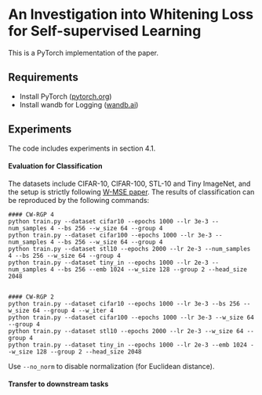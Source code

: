 # An Investigation into Whitening Loss for Self-supervised Learning

This is a PyTorch implementation of the paper.


## Requirements
- Install PyTorch ([pytorch.org](http://pytorch.org))
- Install wandb for Logging ([wandb.ai](https://wandb.ai/)) 

## Experiments
The code includes experiments in section 4.1. 

#### Evaluation for Classification
The datasets include CIFAR-10, CIFAR-100, STL-10 and Tiny ImageNet, 
and the setup is strictly following [W-MSE paper](https://arxiv.org/abs/2007.06346).
The results of classification can be reproduced by the following commands:

```
#### CW-RGP 4
python train.py --dataset cifar10 --epochs 1000 --lr 3e-3 --num_samples 4 --bs 256 --w_size 64 --group 4
python train.py --dataset cifar100 --epochs 1000 --lr 3e-3 --num_samples 4 --bs 256 --w_size 64 --group 4
python train.py --dataset stl10 --epochs 2000 --lr 2e-3 --num_samples 4 --bs 256 --w_size 64 --group 4
python train.py --dataset tiny_in --epochs 1000 --lr 2e-3 --num_samples 4 --bs 256 --emb 1024 --w_size 128 --group 2 --head_size 2048


#### CW-RGP 2
python train.py --dataset cifar10 --epochs 1000 --lr 3e-3 --bs 256 --w_size 64 --group 4 --w_iter 4
python train.py --dataset cifar100 --epochs 1000 --lr 3e-3 --w_size 64 --group 4
python train.py --dataset stl10 --epochs 2000 --lr 2e-3 --w_size 64 --group 4
python train.py --dataset tiny_in --epochs 1000 --lr 2e-3 --emb 1024 --w_size 128 --group 2 --head_size 2048
```


Use `--no_norm` to disable normalization (for Euclidean distance).

#### Transfer to downstream tasks




<!--## Citation
```
@article{ermolov2020whitening,
  title={Whitening for Self-Supervised Representation Learning}, 
  author={Aleksandr Ermolov and Aliaksandr Siarohin and Enver Sangineto and Nicu Sebe},
  journal={arXiv preprint arXiv:2007.06346},
  year={2020}
}
```>
